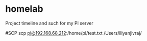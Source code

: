 # homelab
Project timeline and such for my PI server 

#SCP
scp pi@192.168.68.212:/home/pi/test.txt /Users/iliyanjivraj/